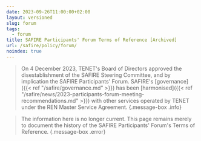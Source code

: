 ```yaml
---
date: 2023-09-26T11:00:00+02:00
layout: versioned
slug: forum
tags:
  - forum
title: SAFIRE Participants' Forum Terms of Reference [Archived]
url: /safire/policy/forum/
noindex: true
---
```


> On 4 December 2023, TENET's Board of Directors approved the disestablishment of the SAFIRE Steering Committee, and by implication the SAFIRE Participants' Forum. SAFIRE's [governance]({{< ref "/safire/governance.md" >}}) has been [harmonised]({{< ref "/safire/news/2023-participants-forum-meeting-recommendations.md" >}}) with other services operated by TENET under the REN Master Service Agreement.
{.message-box .info}

> The information here is no longer current. This page remains merely to document the history of the SAFIRE Participants' Forum's Terms of Reference.
{.message-box .error}

